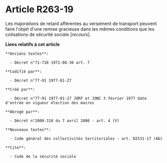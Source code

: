 # Article R263-19

Les majorations de retard afférentes au versement de transport peuvent faire l'objet d'une remise gracieuse dans les mêmes
conditions que les cotisations de sécurité sociale [*recours*].

**Liens relatifs à cet article**

	**Anciens textes**:

	  - Décret n°71-710 1971-08-30 art. 7

	**Codifié par**:

	  - Décret n°77-91 1977-01-27

	**Créé par**:

	  - Décret n°77-91 1977-01-27 JORF et JONC 3 février 1977 date d'entrée en vigueur élection des maires

	**Abrogé par**:

	  - Décret n°2000-318 du 7 avril 2000 - art. 4 (V)

	**Nouveaux textes**:

	  - Code général des collectivités territoriales - art. D2531-17 (Ab)

	**Cite**:

	  - Code de la sécurité sociale
